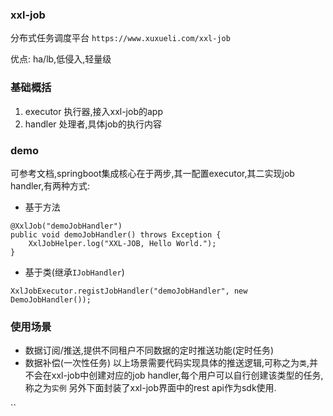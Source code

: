 ### xxl-job
 分布式任务调度平台 
`https://www.xuxueli.com/xxl-job`

优点: ha/lb,低侵入,轻量级

### 基础概括
1. executor
执行器,接入xxl-job的app
2. handler
处理者,具体job的执行内容

### demo
可参考文档,springboot集成核心在于两步,其一配置executor,其二实现job handler,有两种方式:
- 基于方法
```
@XxlJob("demoJobHandler")
public void demoJobHandler() throws Exception {
    XxlJobHelper.log("XXL-JOB, Hello World.");
}  
```
- 基于类(继承`IJobHandler`)

`XxlJobExecutor.registJobHandler("demoJobHandler", new DemoJobHandler());`

### 使用场景

- 数据订阅/推送,提供不同租户不同数据的定时推送功能(定时任务)
- 数据补偿(一次性任务)
以上场景需要代码实现具体的推送逻辑,可称之为`类`,并不会在xxl-job中创建对应的job handler,每个用户可以自行创建该类型的任务,称之为`实例`
另外下面封装了xxl-job界面中的rest api作为sdk使用.

``






